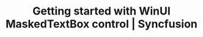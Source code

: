 ---
layout: post
title: Getting started with WinUI MaskedTextBox control | Syncfusion
description: Learn all about getting started with the Syncfusion WinUI MaskedTextBox(SfMaskedTextBox) control and its basic features here.
platform: WinUI
control: SfMaskedTextBox
documentation: ug
---